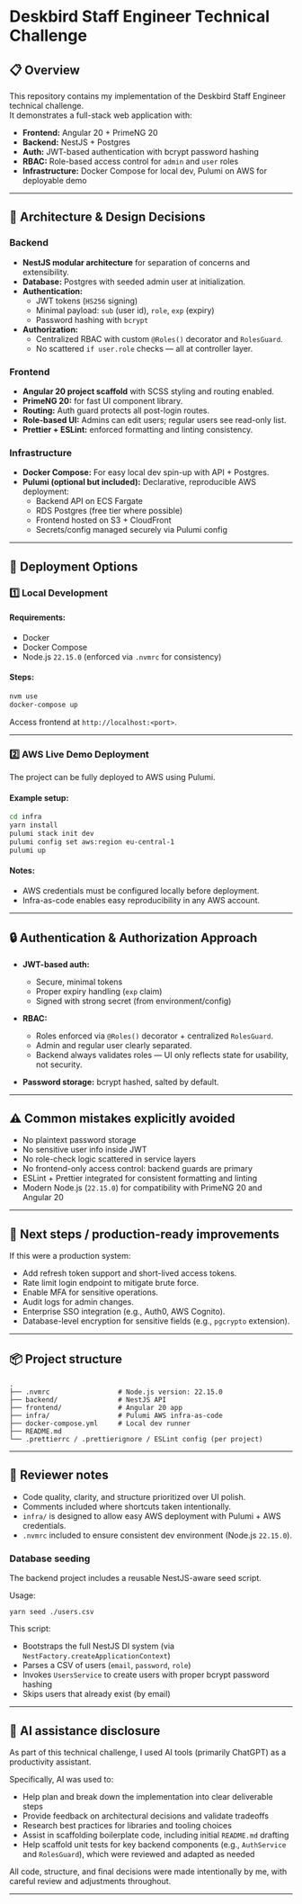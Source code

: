 # Deskbird Staff Engineer Technical Challenge

## 📋 Overview

This repository contains my implementation of the Deskbird Staff Engineer technical challenge.  
It demonstrates a full-stack web application with:

- **Frontend:** Angular 20 + PrimeNG 20
- **Backend:** NestJS + Postgres
- **Auth:** JWT-based authentication with bcrypt password hashing
- **RBAC:** Role-based access control for `admin` and `user` roles
- **Infrastructure:** Docker Compose for local dev, Pulumi on AWS for deployable demo

---

## 🧭 Architecture & Design Decisions

### Backend
- **NestJS modular architecture** for separation of concerns and extensibility.
- **Database:** Postgres with seeded admin user at initialization.
- **Authentication:** 
  - JWT tokens (`HS256` signing)
  - Minimal payload: `sub` (user id), `role`, `exp` (expiry)
  - Password hashing with `bcrypt`
- **Authorization:** 
  - Centralized RBAC with custom `@Roles()` decorator and `RolesGuard`.
  - No scattered `if user.role` checks — all at controller layer.

### Frontend
- **Angular 20 project scaffold** with SCSS styling and routing enabled.
- **PrimeNG 20:** for fast UI component library.
- **Routing:** Auth guard protects all post-login routes.
- **Role-based UI:** Admins can edit users; regular users see read-only list.
- **Prettier + ESLint:** enforced formatting and linting consistency.

### Infrastructure
- **Docker Compose:** For easy local dev spin-up with API + Postgres.
- **Pulumi (optional but included):** Declarative, reproducible AWS deployment:
    - Backend API on ECS Fargate
    - RDS Postgres (free tier where possible)
    - Frontend hosted on S3 + CloudFront
    - Secrets/config managed securely via Pulumi config

---

## 🚀 Deployment Options

### 1️⃣ Local Development

#### Requirements:
- Docker
- Docker Compose
- Node.js `22.15.0` (enforced via `.nvmrc` for consistency)

#### Steps:
```sh
nvm use
docker-compose up
````

Access frontend at `http://localhost:<port>`.

---

### 2️⃣ AWS Live Demo Deployment

The project can be fully deployed to AWS using Pulumi.

#### Example setup:

```sh
cd infra
yarn install
pulumi stack init dev
pulumi config set aws:region eu-central-1
pulumi up
```

#### Notes:

* AWS credentials must be configured locally before deployment.
* Infra-as-code enables easy reproducibility in any AWS account.

---

## 🔒 Authentication & Authorization Approach

* **JWT-based auth:**

  * Secure, minimal tokens
  * Proper expiry handling (`exp` claim)
  * Signed with strong secret (from environment/config)

* **RBAC:**

  * Roles enforced via `@Roles()` decorator + centralized `RolesGuard`.
  * Admin and regular user clearly separated.
  * Backend always validates roles — UI only reflects state for usability, not security.

* **Password storage:** bcrypt hashed, salted by default.

---

## ⚠️ Common mistakes explicitly avoided

* No plaintext password storage
* No sensitive user info inside JWT
* No role-check logic scattered in service layers
* No frontend-only access control: backend guards are primary
* ESLint + Prettier integrated for consistent formatting and linting
* Modern Node.js (`22.15.0`) for compatibility with PrimeNG 20 and Angular 20

---

## 🔔 Next steps / production-ready improvements

If this were a production system:

* Add refresh token support and short-lived access tokens.
* Rate limit login endpoint to mitigate brute force.
* Enable MFA for sensitive operations.
* Audit logs for admin changes.
* Enterprise SSO integration (e.g., Auth0, AWS Cognito).
* Database-level encryption for sensitive fields (e.g., `pgcrypto` extension).

---

## 📦 Project structure

```
.
├── .nvmrc                 # Node.js version: 22.15.0
├── backend/               # NestJS API
├── frontend/              # Angular 20 app
├── infra/                 # Pulumi AWS infra-as-code
├── docker-compose.yml     # Local dev runner
├── README.md
└── .prettierrc / .prettierignore / ESLint config (per project)
```

---

## 📝 Reviewer notes

* Code quality, clarity, and structure prioritized over UI polish.
* Comments included where shortcuts taken intentionally.
* `infra/` is designed to allow easy AWS deployment with Pulumi + AWS credentials.
* `.nvmrc` included to ensure consistent dev environment (Node.js `22.15.0`).


### Database seeding

The backend project includes a reusable NestJS-aware seed script.

Usage:

```
yarn seed ./users.csv

```

This script:
- Bootstraps the full NestJS DI system (via `NestFactory.createApplicationContext`)
- Parses a CSV of users (`email`, `password`, `role`)
- Invokes `UsersService` to create users with proper bcrypt password hashing
- Skips users that already exist (by email)



---

## 🤖 AI assistance disclosure

As part of this technical challenge, I used AI tools (primarily ChatGPT) as a productivity assistant.

Specifically, AI was used to:
- Help plan and break down the implementation into clear deliverable steps
- Provide feedback on architectural decisions and validate tradeoffs
- Research best practices for libraries and tooling choices
- Assist in scaffolding boilerplate code, including initial `README.md` drafting
- Help scaffold unit tests for key backend components (e.g., `AuthService` and `RolesGuard`), which were reviewed and adapted as needed

All code, structure, and final decisions were made intentionally by me, with careful review and adjustments throughout.

---
